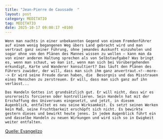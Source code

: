 ```yaml
---
title: "Jean-Pierre de Caussade  "
layout: post
category: MEDITATIO
tag: MEDITATIO
date: 2025-10-17 09:00:17 +0100
---
```

    Wenn man nachts in einer unbekannten Gegend von einem Fremdenführer auf einem wenig begangenen Weg übers Land gebracht wird und man vertraut ganz seiner Führung, ohne jemandes Auskunft einzuholen und sogar ohne von den Plänen des Mannes wissen zu wollen – kann man da von einer anderen Haltung sprechen als von Selbstaufgabe? Was bringt es, wenn man schaut, wo man ist, wenn man sich bei Vorübergehenden erkundigt, Karte und Wanderer konsultiert? Das läuft den Plänen des Führers zuwider, der will, dass man sich ihm ganz anvertraut.<!--more--> Er wird seine Freude daran haben, die  Besorgnis und das Misstrauen eines Menschen zu zerstreuen. Er will, dass man sich ganz auf ihn verlässt...

    Das Handeln Gottes ist grundsätzlich gut. Er will nicht, dass wir es unsrerseits forcieren oder kontrollieren. Sein Handeln hat mit der Erschaffung des Universums eingesetzt, und jetzt, in diesem Augenblick, entfaltet es neu seine Wirksamkeit. Es setzt seinen Werken kein Maß, seine Fruchtbarkeit erschöpft sich nicht. Es bewirkte gestern dieses und bewirkt heute jenes. In jedem Augenblick führt ein und dasselbe Handeln zu neuen Wirkungen und wird sich so in Ewigkeit weiter entfalten.

[Quelle: Evangelizo](https://evangeliumtagfuertag.org/DE/gospel)